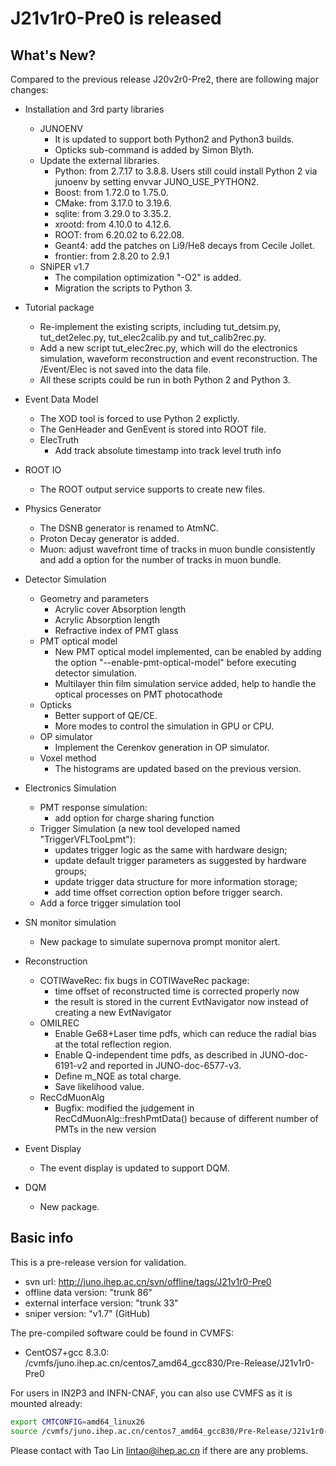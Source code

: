 # J21v1r0-Pre0 is released

## What's New?

Compared to the previous release J20v2r0-Pre2, there are following major changes:

- Installation and 3rd party libraries
  - JUNOENV
    - It is updated to support both Python2 and Python3 builds.
    - Opticks sub-command is added by Simon Blyth. 
  - Update the external libraries.
    - Python: from 2.7.17 to 3.8.8. Users still could install Python 2 via junoenv by setting envvar JUNO_USE_PYTHON2. 
    - Boost: from 1.72.0 to 1.75.0.
    - CMake: from 3.17.0 to 3.19.6.
    - sqlite: from 3.29.0 to 3.35.2.
    - xrootd: from 4.10.0 to 4.12.6.
    - ROOT: from 6.20.02 to 6.22.08.
    - Geant4: add the patches on Li9/He8 decays from Cecile Jollet.
    - frontier: from 2.8.20 to 2.9.1
  - SNiPER v1.7
    - The compilation optimization "-O2" is added.
    - Migration the scripts to Python 3.

- Tutorial package
  - Re-implement the existing scripts, including tut_detsim.py, tut_det2elec.py, tut_elec2calib.py and tut_calib2rec.py.
  - Add a new script tut_elec2rec.py, which will do the electronics simulation, waveform reconstruction and event reconstruction.
    The /Event/Elec is not saved into the data file. 
  - All these scripts could be run in both Python 2 and Python 3. 

- Event Data Model
  - The XOD tool is forced to use Python 2 explictly.
  - The GenHeader and GenEvent is stored into ROOT file. 
  - ElecTruth
    - Add track absolute timestamp into track level truth info

- ROOT IO
  - The ROOT output service supports to create new files.
  
- Physics Generator
  - The DSNB generator is renamed to AtmNC.
  - Proton Decay generator is added. 
  - Muon: adjust wavefront time of tracks in muon bundle consistently and add a option for the number of tracks in muon bundle.
    
- Detector Simulation
  - Geometry and parameters
    - Acrylic cover  Absorption length
    - Acrylic Absorption length
    - Refractive index of PMT glass 
  - PMT optical model
    - New PMT optical model implemented, can be enabled by adding the option "--enable-pmt-optical-model" before executing detector simulation.
    - Multilayer thin film simulation service added, help to handle the optical processes on PMT photocathode
  - Opticks
    - Better support of QE/CE.
    - More modes to control the simulation in GPU or CPU. 
  - OP simulator
    - Implement the Cerenkov generation in OP simulator.
  - Voxel method
    - The histograms are updated based on the previous version. 

- Electronics Simulation
  - PMT response simulation:
    - add option for charge sharing function
  - Trigger Simulation (a new tool developed named "TriggerVFLTooLpmt"):
    - updates trigger logic as the same with hardware design;
    - update default trigger parameters as suggested by hardware groups;
    - update trigger data structure for more information storage;
    - add time offset correction option before trigger search.
  - Add a force trigger simulation tool

- SN monitor simulation
  - New package to simulate supernova prompt monitor alert.

- Reconstruction
  - COTIWaveRec: fix bugs in COTIWaveRec package:
    - time offset of reconstructed time is corrected properly now
    - the result is stored in the current EvtNavigator now instead of creating a new EvtNavigator
  - OMILREC
    - Enable Ge68+Laser time pdfs, which can reduce the radial bias at the total reflection region.
    - Enable Q-independent time pdfs, as described in JUNO-doc-6191-v2 and reported in JUNO-doc-6577-v3.
    - Define m_NQE as total charge.
    - Save likelihood value.
  - RecCdMuonAlg
    - Bugfix: modified the judgement in RecCdMuonAlg::freshPmtData() because of different number of PMTs in the new version
  
- Event Display
  - The event display is updated to support DQM. 

- DQM 
  - New package. 

## Basic info


This is a pre-release version for validation.
- svn url: http://juno.ihep.ac.cn/svn/offline/tags/J21v1r0-Pre0
- offline data version: "trunk 86"
- external interface version: "trunk 33"
- sniper version: "v1.7" (GitHub)


The pre-compiled software could be found in CVMFS:
- CentOS7+gcc 8.3.0: /cvmfs/juno.ihep.ac.cn/centos7_amd64_gcc830/Pre-Release/J21v1r0-Pre0


For users in IN2P3 and INFN-CNAF, you can also use CVMFS as it is mounted already:
```bash
export CMTCONFIG=amd64_linux26
source /cvmfs/juno.ihep.ac.cn/centos7_amd64_gcc830/Pre-Release/J21v1r0-Pre0/setup.sh
```

Please contact with Tao Lin <lintao@ihep.ac.cn> if there are any problems.
